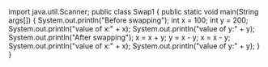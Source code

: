 import java.util.Scanner;
public class Swap1 {
public static void main(String args[]) {
System.out.println(&quot;Before swapping&quot;);
int x = 100;
int y = 200;
System.out.println(&quot;value of x:&quot; + x);
System.out.println(&quot;value of y:&quot; + y);
System.out.println(&quot;After swapping&quot;);
x = x + y;
y = x - y;
x = x - y;
System.out.println(&quot;value of x:&quot; + x);
System.out.println(&quot;value of y:&quot; + y);
}
}
